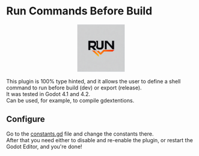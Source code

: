 # Run Commands Before Build

<div align="center">
    <img src="icon.png" width="25%"/>
</div>

This plugin is 100% type hinted, and it allows the user to define a shell command to run before build (dev) or export (release).  
It was tested in Godot 4.1 and 4.2.  
Can be used, for example, to compile gdextentions.

## Configure

Go to the [constants.gd](/addons/runbeforebuild/constants.gd) file and change the constants there.  
After that you need either to disable and re-enable the plugin, or restart the Godot Editor, and you're done!
